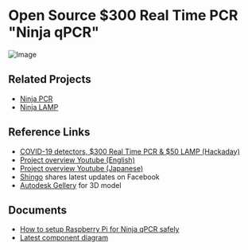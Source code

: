 # Open Source $300 Real Time PCR "Ninja qPCR"

![Image](https://raw.githubusercontent.com/hisashin/Ninja-qPCR/master/images/photo/IMG_1679.jpg)

## Related Projects
- [Ninja PCR](https://github.com/hisashin/NinjaPCR)
- [Ninja LAMP](https://github.com/hisashin/NinjaLAMP)

## Reference Links
- [COVID-19 detectors, $300 Real Time PCR & $50 LAMP (Hackaday)](https://hackaday.io/project/174501-covid-19-detectors-300-real-time-pcr-50-lamp)
- [Project overview Youtube (English)](https://youtu.be/CTHiPsfS8_k)
- [Project overview Youtube (Japanese)](https://www.youtube.com/watch?v=D_qZ6llMb-4)
- [Shingo](https://www.facebook.com/hisakawa) shares latest updates on Facebook
- [Autodesk Gellery](https://gallery.autodesk.com/projects/152314/ninja-qpcr) for 3D model

## Documents
- [How to setup Raspberry Pi for Ninja qPCR safely](doc/setup_raspi.md)
- [Latest component diagram](https://www.facebook.com/hisakawa/posts/10158882870144481)
